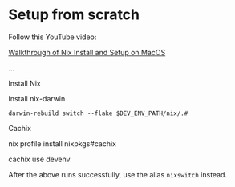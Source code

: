 # Setup from scratch

Follow this YouTube video:

[Walkthrough of Nix Install and Setup on MacOS](https://www.youtube.com/watch?v=LE5JR4JcvMg&t=2773s)

...

Install Nix

Install nix-darwin

`darwin-rebuild switch --flake $DEV_ENV_PATH/nix/.#`

Cachix

nix profile install nixpkgs#cachix

cachix use devenv

After the above runs successfully, use the alias `nixswitch` instead.
